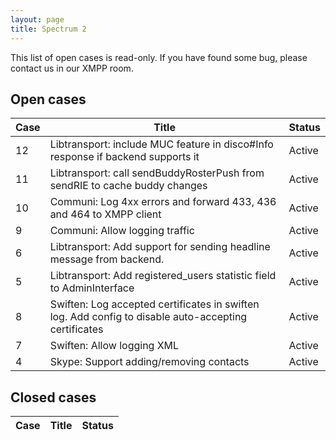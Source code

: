 ```yaml
---
layout: page
title: Spectrum 2
---
```


This list of open cases is read-only. If you have found some bug, please
contact us in our XMPP room.

## Open cases

Case | Title | Status
-----|-------|-------
12 | Libtransport: include MUC feature in disco#Info response if backend supports it | Active
11 | Libtransport: call sendBuddyRosterPush from sendRIE to cache buddy changes | Active
10 | Communi: Log 4xx errors and forward 433, 436 and 464 to XMPP client | Active
9 | Communi: Allow logging traffic | Active
6 | Libtransport: Add support for sending headline message from backend. | Active
5 | Libtransport: Add registered_users statistic field to AdminInterface | Active
8 | Swiften: Log accepted certificates in swiften log. Add config to disable auto-accepting certificates | Active
7 | Swiften: Allow logging XML | Active
4 | Skype: Support adding/removing contacts | Active



## Closed cases

Case | Title | Status
-----|-------|-------
